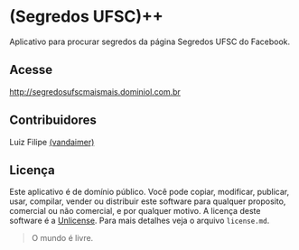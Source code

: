 (Segredos UFSC)++
============
Aplicativo para procurar segredos da página Segredos UFSC do Facebook.

## Acesse

http://segredosufscmaismais.dominiol.com.br

## Contribuidores

Luiz Filipe [(vandaimer)](https://github.com/vandaimer)

## Licença
Este aplicativo é de domínio público. Você pode copiar, modificar, publicar, usar, compilar, vender ou distribuir este software para qualquer proposito, comercial ou não comercial, e por qualquer motivo. A licença deste software é a [Unlicense](http://unlicense.org/). Para mais detalhes veja o arquivo `license.md`.
> O mundo é livre.
